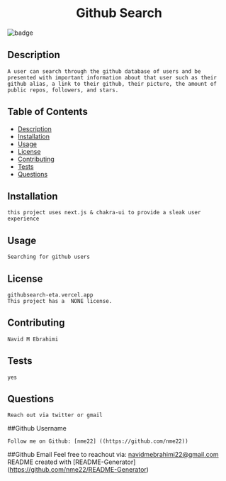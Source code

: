 <h1 align="center">Github Search </h1>

![badge](https://img.shields.io/badge/githubsearch-eta.vercel.app)<br />

## Description

    A user can search through the github database of users and be presented with important information about that user such as their github alias, a link to their github, their picture, the amount of public repos, followers, and stars.

## Table of Contents

- [Description](#description)
- [Installation](#installation)
- [Usage](#usage)
- [License](#license)
- [Contributing](#contributing)
- [Tests](#tests)
- [Questions](#questions)

## Installation

    this project uses next.js & chakra-ui to provide a sleak user experience

## Usage

    Searching for github users

## License

    githubsearch-eta.vercel.app
    This project has a  NONE license.

## Contributing

    Navid M Ebrahimi

## Tests

    yes

## Questions

    Reach out via twitter or gmail

##Github Username

    Follow me on Github: [nme22] ((https://github.com/nme22))

##Github Email
Feel free to reachout via: navidmebrahimi22@gmail.com
README created with [README-Generator] (https://github.com/nme22/README-Generator)
